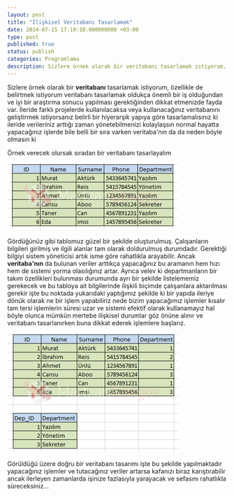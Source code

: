 ```yaml
---
layout: post
title: "İlişkisel Veritabanı Tasarlamak"
date: 2014-07-15 17:19:10.000000000 +03:00
type: post
published: true
status: publish
categories: Programlama
description: Sizlere örnek olarak bir veritabanı tasarlamak istiyorum, özellikle de belirtmek istiyorum veritabanı tasarlamak oldukça önemli
---
```


Sizlere örnek olarak bir **veritabanı** tasarlamak istiyorum, özellikle de belirtmek istiyorum veritabanı tasarlamak oldukça önemli bir iş olduğundan ve iyi bir araştırma sonucu yapılması gerektiğinden dikkat etmenizde fayda var. İleride farklı projelerde kullanılacaksa veya kullanacağınız veritabanını geliştirmek istiyorsanız belirli bir hiyerarşik yapıya göre tasarlamalısınız ki ileride verileriniz arttığı zaman yönetebilmenizi kolaylaşsın normal hayatta yapacağınız işlerde bile belli bir sıra varken veritaba'nın da da neden böyle olmasın ki

Örnek verecek olursak sıradan bir veritabanı tasarlayalım

![veritabanitasarimigorsel1](/assets/veritabanitasarimigorsel1.png)

Gördüğünüz gibi tablomuz güzel bir şekilde oluşturulmuş. Çalışanların bilgileri girilmiş ve ilgili alanlar tam olarak doldurulmuş durumdadır. Gerektiği bilgiyi sistem yöneticisi artık isme göre rahatlıkla arayabilir. Ancak **veritaba'nın** da bulunan veriler arttıkça yapacağınız bu aramanın hem hızı hem de sistemi yorma olasılığınız artar. Ayrıca velev ki departmanların bir takım özellikleri bulunması durumunda ayrı bir şekilde listelememiz gerekecek ve bu tabloya ait bilgilerinde ilişkili biçimde çalışanlara aktarılması gerekir işte bu noktada yukarıdaki yaptığımız şekilde ki bir yapıda ileriye dönük olarak ne bir işlem yapabiliriz nede bizim yapacağımız işlemler kısalır tam tersi işlemlerin süresi uzar ve sistemi efektif olarak kullanamayız hal böyle olunca mümkün mertebe ilişkisel durumlar göz önüne alınır ve veritabanı tasarlanırken buna dikkat ederek işlemlere başlarız.

![veritabanitasarimigorsel2](/assets/veritabanitasarimigorsel2.png)

Görüldüğü üzere doğru bir veritabanı tasarımı işte bu şekilde yapılmaktadır yapacağınız işlemler ve tutacağınız veriler artarsa kafanızı biraz karıştırabilir ancak ilerleyen zamanlarda işinize fazlasıyla yarayacak ve sefasını rahatlıkla süreceksiniz…
